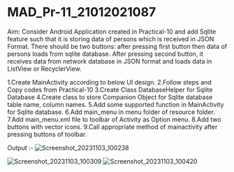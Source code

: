 # MAD_Pr-11_21012021087

Aim: Consider Android Application created in Practical-10 and add Sqlite feature such that it is storing data of persons which is received in JSON Format. There should be two buttons: after pressing first button then data of persons loads from sqlite database. After pressing second button, it receives data from network database in JSON format and loads data in ListView or RecyclerView.

1.Create MainActivity according to below UI design. 2.Follow steps and Copy codes from Practical-10 3.Create Class DatabaseHelper for Sqlite Database 4.Create class to store Companion Object for Sqlite database table name, column names. 5.Add some supported function in MainActivity for Sqlite database. 6.Add main_menu in menu folder of resource folder. 7.Add main_menu.xml file to toolbar of Activity as Option menu. 8.Add two buttons with vector icons. 9.Call appropriate method of mainactivity after pressing buttons of toolbar.

Output :-
![Screenshot_20231103_100238](https://github.com/sujalpatel187/MAD_Pr-11_21012021087/assets/98510141/24ca721e-a67d-4825-aff5-1fa3e332ce5a)

![Screenshot_20231103_100309](https://github.com/sujalpatel187/MAD_Pr-11_21012021087/assets/98510141/b3be5511-4f61-4c68-9f81-5351512bef55)
![Screenshot_20231103_100420](https://github.com/sujalpatel187/MAD_Pr-11_21012021087/assets/98510141/da3e40c3-07ea-434f-9954-0f3f6bc58b48)

